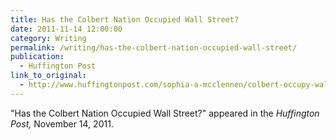 ```yaml
---
title: Has the Colbert Nation Occupied Wall Street?
date: 2011-11-14 12:00:00
category: Writing
permalink: /writing/has-the-colbert-nation-occupied-wall-street/
publication:
  - Huffington Post
link_to_original:
  - http://www.huffingtonpost.com/sophia-a-mcclennen/colbert-occupy-wall-street_b_1089141.html
---
```

"Has the Colbert Nation Occupied Wall Street?" appeared in the <em>Huffington Post, </em>November 14, 2011.
